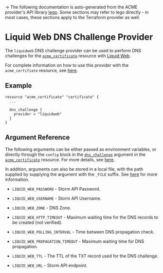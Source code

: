 -> The following documentation is auto-generated from the ACME
provider's API library [lego](https://go-acme.github.io/lego/).  Some
sections may refer to lego directly - in most cases, these sections
apply to the Terraform provider as well.

# Liquid Web DNS Challenge Provider

The `liquidweb` DNS challenge provider can be used to perform DNS challenges for
the [`acme_certificate`][resource-acme-certificate] resource with
[Liquid Web](https://liquidweb.com).

[resource-acme-certificate]: /docs/providers/acme/r/certificate.html

For complete information on how to use this provider with the `acme_certifiate`
resource, see [here][resource-acme-certificate-dns-challenges].

[resource-acme-certificate-dns-challenges]: /docs/providers/acme/r/certificate.html#using-dns-challenges

## Example

```hcl
resource "acme_certificate" "certificate" {
  ...

  dns_challenge {
    provider = "liquidweb"
  }
}
```
## Argument Reference

The following arguments can be either passed as environment variables, or
directly through the `config` block in the
[`dns_challenge`][resource-acme-certificate-dns-challenge-arg] argument in the
[`acme_certificate`][resource-acme-certificate] resource. For more details, see
[here][resource-acme-certificate-dns-challenges].

[resource-acme-certificate-dns-challenge-arg]: /docs/providers/acme/r/certificate.html#dns_challenge

In addition, arguments can also be stored in a local file, with the path
supplied by supplying the argument with the `_FILE` suffix. See
[here][acme-certificate-file-arg-example] for more information.

[acme-certificate-file-arg-example]: /docs/providers/acme/r/certificate.html#using-variable-files-for-provider-arguments

* `LIQUID_WEB_PASSWORD` - Storm API Password.
* `LIQUID_WEB_USERNAME` - Storm API Username.
* `LIQUID_WEB_ZONE` - DNS Zone.

* `LIQUID_WEB_HTTP_TIMEOUT` - Maximum waiting time for the DNS records to be created (not verified).
* `LIQUID_WEB_POLLING_INTERVAL` - Time between DNS propagation check.
* `LIQUID_WEB_PROPAGATION_TIMEOUT` - Maximum waiting time for DNS propagation.
* `LIQUID_WEB_TTL` - The TTL of the TXT record used for the DNS challenge.
* `LIQUID_WEB_URL` - Storm API endpoint.


